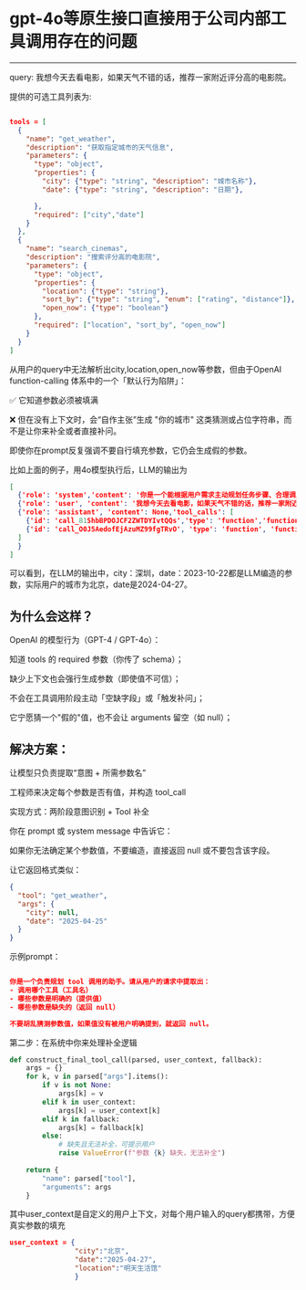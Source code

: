 # gpt-4o等原生接口直接用于公司内部工具调用存在的问题

---

query: 我想今天去看电影，如果天气不错的话，推荐一家附近评分高的电影院。

提供的可选工具列表为:

```json

tools = [
  {
    "name": "get_weather",
    "description": "获取指定城市的天气信息",
    "parameters": {
      "type": "object",
      "properties": {
        "city": {"type": "string", "description": "城市名称"},
        "date": {"type": "string", "description": "日期"},

      },
      "required": ["city","date"]
    }
  },
  {
    "name": "search_cinemas",
    "description": "搜索评分高的电影院",
    "parameters": {
      "type": "object",
      "properties": {
        "location": {"type": "string"},
        "sort_by": {"type": "string", "enum": ["rating", "distance"]},
        "open_now": {"type": "boolean"}
      },
      "required": ["location", "sort_by", "open_now"]
    }
  }
]
```

从用户的query中无法解析出city,location,open_now等参数，但由于OpenAI function-calling 体系中的一个「默认行为陷阱」：

✅ 它知道参数必须被填满

❌ 但在没有上下文时，会“自作主张”生成 "你的城市" 这类猜测或占位字符串，而不是让你来补全或者直接补问。

即使你在prompt反复强调不要自行填充参数，它仍会生成假的参数。

比如上面的例子，用4o模型执行后，LLM的输出为
```json
[
  {'role': 'system','content': '你是一个能根据用户需求主动规划任务步骤、合理调用多个工具的智能助手。你需要判断是否先调用一个工具，再根据结果决定是否调用下一个工具。'},
  {'role': 'user', 'content': '我想今天去看电影，如果天气不错的话，推荐一家附近评分高的电影院。'},
  {'role': 'assistant', 'content': None,'tool_calls': [
    {'id': 'call_81ShbBPDOJCF2ZWTDYIvtQQs','type': 'function','function': {'name': 'get_weather', 'arguments': '{"city": "深圳", "date": "2023-10-22"}'}},
    {'id': 'call_O0J5AedofEjAzuMZ99fgTRvO', 'type': 'function', 'function': {'name': 'search_cinemas', 'arguments': '{"location": "深圳", "sort_by": "rating", "open_now": true}'}}
  ]
  }
]
```

可以看到，在LLM的输出中，city：深圳，date：2023-10-22都是LLM编造的参数，实际用户的城市为北京，date是2024-04-27。

## 为什么会这样？

OpenAI 的模型行为（GPT-4 / GPT-4o）：

知道 tools 的 required 参数（你传了 schema）；

缺少上下文也会强行生成参数（即使值不可信）；

不会在工具调用阶段主动「空缺字段」或「触发补问」；

它宁愿猜一个"假的"值，也不会让 arguments 留空（如 null）；

## 解决方案：

让模型只负责提取“意图 + 所需参数名”

工程师来决定每个参数是否有值，并构造 tool_call

实现方式：两阶段意图识别 + Tool 补全

你在 prompt 或 system message 中告诉它：

如果你无法确定某个参数值，不要编造，直接返回 null 或不要包含该字段。

让它返回格式类似：

```json
{
  "tool": "get_weather",
  "args": {
    "city": null,
    "date": "2025-04-25"
  }
}
```

示例prompt：

```json

你是一个负责规划 tool 调用的助手。请从用户的请求中提取出：
- 调用哪个工具（工具名）
- 哪些参数是明确的（提供值）
- 哪些参数是缺失的（返回 null）

不要胡乱猜测参数值，如果值没有被用户明确提到，就返回 null。
```

第二步：在系统中你来处理补全逻辑
```python
def construct_final_tool_call(parsed, user_context, fallback):
    args = {}
    for k, v in parsed["args"].items():
        if v is not None:
            args[k] = v
        elif k in user_context:
            args[k] = user_context[k]
        elif k in fallback:
            args[k] = fallback[k]
        else:
            # 缺失且无法补全，可提示用户
            raise ValueError(f"参数 {k} 缺失，无法补全")
    
    return {
        "name": parsed["tool"],
        "arguments": args
    }
```

其中user_context是自定义的用户上下文，对每个用户输入的query都携带，方便真实参数的填充
```json
user_context = {
                "city":"北京",
                "date":"2025-04-27",
                "location":"明天生活馆"
                }

```




